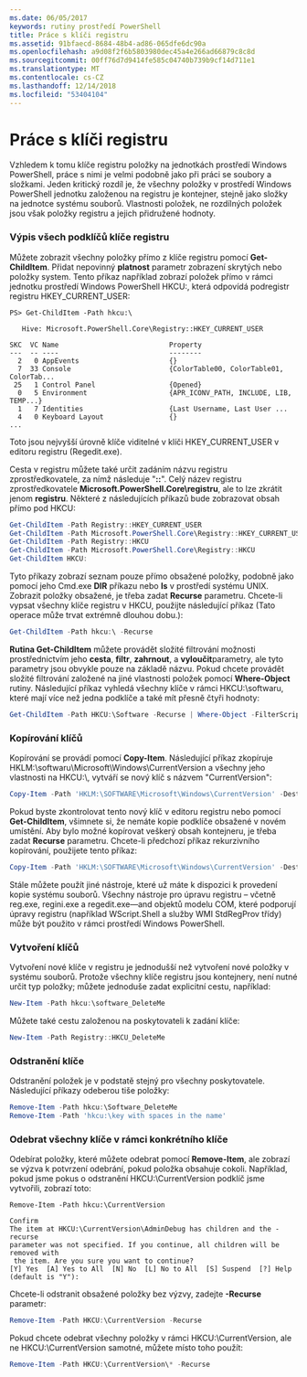 ```yaml
---
ms.date: 06/05/2017
keywords: rutiny prostředí PowerShell
title: Práce s klíči registru
ms.assetid: 91bfaecd-8684-48b4-ad86-065dfe6dc90a
ms.openlocfilehash: a9d08f2f6b5803980dec45a4e266ad66879c8c8d
ms.sourcegitcommit: 00ff76d7d9414fe585c04740b739b9cf14d711e1
ms.translationtype: MT
ms.contentlocale: cs-CZ
ms.lasthandoff: 12/14/2018
ms.locfileid: "53404104"
---
```

# <a name="working-with-registry-keys"></a>Práce s klíči registru

Vzhledem k tomu klíče registru položky na jednotkách prostředí Windows PowerShell, práce s nimi je velmi podobně jako při práci se soubory a složkami. Jeden kritický rozdíl je, že všechny položky v prostředí Windows PowerShell jednotku založenou na registru je kontejner, stejně jako složky na jednotce systému souborů. Vlastnosti položek, ne rozdílných položek jsou však položky registru a jejich přidružené hodnoty.

### <a name="listing-all-subkeys-of-a-registry-key"></a>Výpis všech podklíčů klíče registru

Můžete zobrazit všechny položky přímo z klíče registru pomocí **Get-ChildItem**. Přidat nepovinný **platnost** parametr zobrazení skrytých nebo položky system. Tento příkaz například zobrazí položek přímo v rámci jednotku prostředí Windows PowerShell HKCU:, která odpovídá podregistr registru HKEY_CURRENT_USER:

```
PS> Get-ChildItem -Path hkcu:\

   Hive: Microsoft.PowerShell.Core\Registry::HKEY_CURRENT_USER

SKC  VC Name                           Property
---  -- ----                           --------
  2   0 AppEvents                      {}
  7  33 Console                        {ColorTable00, ColorTable01, ColorTab...
 25   1 Control Panel                  {Opened}
  0   5 Environment                    {APR_ICONV_PATH, INCLUDE, LIB, TEMP...}
  1   7 Identities                     {Last Username, Last User ...
  4   0 Keyboard Layout                {}
...
```

Toto jsou nejvyšší úrovně klíče viditelné v klíči HKEY_CURRENT_USER v editoru registru (Regedit.exe).

Cesta v registru můžete také určit zadáním názvu registru zprostředkovatele, za nímž následuje "**::**". Celý název registru zprostředkovatele **Microsoft.PowerShell.Core\\registru**, ale to lze zkrátit jenom **registru**. Některé z následujících příkazů bude zobrazovat obsah přímo pod HKCU:

```powershell
Get-ChildItem -Path Registry::HKEY_CURRENT_USER
Get-ChildItem -Path Microsoft.PowerShell.Core\Registry::HKEY_CURRENT_USER
Get-ChildItem -Path Registry::HKCU
Get-ChildItem -Path Microsoft.PowerShell.Core\Registry::HKCU
Get-ChildItem HKCU:
```

Tyto příkazy zobrazí seznam pouze přímo obsažené položky, podobně jako pomocí jeho Cmd.exe **DIR** příkazu nebo **ls** v prostředí systému UNIX. Zobrazit položky obsažené, je třeba zadat **Recurse** parametru. Chcete-li vypsat všechny klíče registru v HKCU, použijte následující příkaz (Tato operace může trvat extrémně dlouhou dobu.):

```powershell
Get-ChildItem -Path hkcu:\ -Recurse
```

**Rutina Get-ChildItem** můžete provádět složité filtrování možnosti prostřednictvím jeho **cesta**, **filtr**, **zahrnout**, a **vyloučit**parametry, ale tyto parametry jsou obvykle pouze na základě názvu. Pokud chcete provádět složité filtrování založené na jiné vlastnosti položek pomocí **Where-Object** rutiny. Následující příkaz vyhledá všechny klíče v rámci HKCU:\\softwaru, které mají více než jedna podklíče a také mít přesně čtyři hodnoty:

```powershell
Get-ChildItem -Path HKCU:\Software -Recurse | Where-Object -FilterScript {($_.SubKeyCount -le 1) -and ($_.ValueCount -eq 4) }
```

### <a name="copying-keys"></a>Kopírování klíčů

Kopírování se provádí pomocí **Copy-Item**. Následující příkaz zkopíruje HKLM:\\softwaru\\Microsoft\\Windows\\CurrentVersion a všechny jeho vlastnosti na HKCU:\\, vytváří se nový klíč s názvem "CurrentVersion":

```powershell
Copy-Item -Path 'HKLM:\SOFTWARE\Microsoft\Windows\CurrentVersion' -Destination hkcu:
```

Pokud byste zkontrolovat tento nový klíč v editoru registru nebo pomocí **Get-ChildItem**, všimnete si, že nemáte kopie podklíče obsažené v novém umístění. Aby bylo možné kopírovat veškerý obsah kontejneru, je třeba zadat **Recurse** parametru. Chcete-li předchozí příkaz rekurzivního kopírování, použijete tento příkaz:

```powershell
Copy-Item -Path 'HKLM:\SOFTWARE\Microsoft\Windows\CurrentVersion' -Destination hkcu: -Recurse
```

Stále můžete použít jiné nástroje, které už máte k dispozici k provedení kopie systému souborů. Všechny nástroje pro úpravu registru – včetně reg.exe, regini.exe a regedit.exe—and objektů modelu COM, které podporují úpravy registru (například WScript.Shell a služby WMI StdRegProv třídy) může být použito v rámci prostředí Windows PowerShell.

### <a name="creating-keys"></a>Vytvoření klíčů

Vytvoření nové klíče v registru je jednodušší než vytvoření nové položky v systému souborů. Protože všechny klíče registru jsou kontejnery, není nutné určit typ položky; můžete jednoduše zadat explicitní cestu, například:

```powershell
New-Item -Path hkcu:\software_DeleteMe
```

Můžete také cestu založenou na poskytovateli k zadání klíče:

```powershell
New-Item -Path Registry::HKCU_DeleteMe
```

### <a name="deleting-keys"></a>Odstranění klíče

Odstranění položek je v podstatě stejný pro všechny poskytovatele. Následující příkazy odeberou tiše položky:

```powershell
Remove-Item -Path hkcu:\Software_DeleteMe
Remove-Item -Path 'hkcu:\key with spaces in the name'
```

### <a name="removing-all-keys-under-a-specific-key"></a>Odebrat všechny klíče v rámci konkrétního klíče

Odebírat položky, které můžete odebrat pomocí **Remove-Item**, ale zobrazí se výzva k potvrzení odebrání, pokud položka obsahuje cokoli. Například, pokud jsme pokus o odstranění HKCU:\\CurrentVersion podklíč jsme vytvořili, zobrazí toto:

```
Remove-Item -Path hkcu:\CurrentVersion

Confirm
The item at HKCU:\CurrentVersion\AdminDebug has children and the -recurse
parameter was not specified. If you continue, all children will be removed with
 the item. Are you sure you want to continue?
[Y] Yes  [A] Yes to All  [N] No  [L] No to All  [S] Suspend  [?] Help
(default is "Y"):
```

Chcete-li odstranit obsažené položky bez výzvy, zadejte **-Recurse** parametr:

```powershell
Remove-Item -Path HKCU:\CurrentVersion -Recurse
```

Pokud chcete odebrat všechny položky v rámci HKCU:\\CurrentVersion, ale ne HKCU:\\CurrentVersion samotné, můžete místo toho použít:

```powershell
Remove-Item -Path HKCU:\CurrentVersion\* -Recurse
```